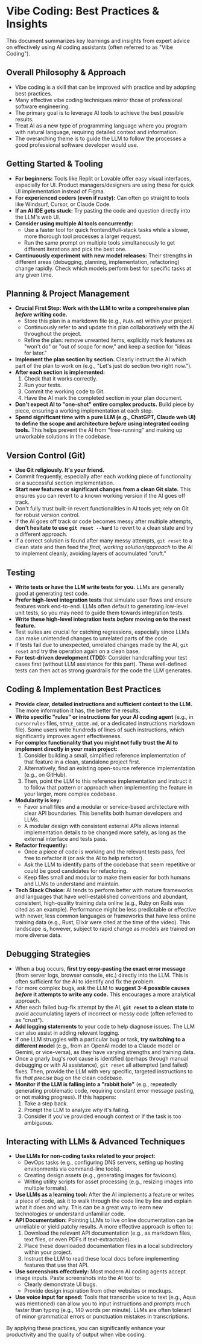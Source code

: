 # Vibe Coding: Best Practices & Insights

This document summarizes key learnings and insights from expert advice on effectively using AI coding assistants (often referred to as "Vibe Coding").

## Overall Philosophy & Approach

*   Vibe coding is a skill that can be improved with practice and by adopting best practices.
*   Many effective vibe coding techniques mirror those of professional software engineering.
*   The primary goal is to leverage AI tools to achieve the best possible results.
*   Treat AI as a new type of programming language where you program with natural language, requiring detailed context and information.
*   The overarching theme is to guide the LLM to follow the processes a good professional software developer would use.

## Getting Started & Tooling

*   **For beginners:** Tools like Replit or Lovable offer easy visual interfaces, especially for UI. Product managers/designers are using these for quick UI implementation instead of Figma.
*   **For experienced coders (even if rusty):** Can often go straight to tools like Windsurf, Cursor, or Claude Code.
*   **If an AI IDE gets stuck:** Try pasting the code and question directly into the LLM's web UI.
*   **Consider using multiple AI tools concurrently:** 
    *   Use a faster tool for quick frontend/full-stack tasks while a slower, more thorough tool processes a larger request.
    *   Run the same prompt on multiple tools simultaneously to get different iterations and pick the best one.
*   **Continuously experiment with new model releases:** Their strengths in different areas (debugging, planning, implementation, refactoring) change rapidly. Check which models perform best for specific tasks at any given time.

## Planning & Project Management

*   **Crucial First Step: Work with the LLM to write a comprehensive plan *before* writing code.**
    *   Store this plan in a markdown file (e.g., `PLAN.md`) within your project.
    *   Continuously refer to and update this plan collaboratively with the AI throughout the project.
    *   Refine the plan: remove unwanted items, explicitly mark features as "won't do" or "out of scope for now," and keep a section for "ideas for later."
*   **Implement the plan section by section.** Clearly instruct the AI which part of the plan to work on (e.g., "Let's just do section two right now.").
*   **After each section is implemented:**
    1.  Check that it works correctly.
    2.  Run your tests.
    3.  Commit the working code to Git.
    4.  Have the AI mark the completed section in your plan document.
*   **Don't expect AI to "one-shot" entire complex products.** Build piece by piece, ensuring a working implementation at each step.
*   **Spend significant time with a pure LLM (e.g., ChatGPT, Claude web UI) to define the scope and architecture *before* using integrated coding tools.** This helps prevent the AI from "free-running" and making up unworkable solutions in the codebase.

## Version Control (Git)

*   **Use Git religiously. It's your friend.**
*   Commit frequently, especially after each working piece of functionality or a successful section implementation.
*   **Start new features or significant changes from a clean Git slate.** This ensures you can revert to a known working version if the AI goes off track.
*   Don't fully trust built-in revert functionalities in AI tools yet; rely on Git for robust version control.
*   If the AI goes off track or code becomes messy after multiple attempts, **don't hesitate to use `git reset --hard`** to revert to a clean state and try a different approach.
*   If a correct solution is found after many messy attempts, `git reset` to a clean state and then feed the *final, working solution/approach* to the AI to implement cleanly, avoiding layers of accumulated "cruft."

## Testing

*   **Write tests or have the LLM write tests for you.** LLMs are generally good at generating test code.
*   **Prefer high-level integration tests** that simulate user flows and ensure features work end-to-end. LLMs often default to generating low-level unit tests, so you may need to guide them towards integration tests.
*   **Write these high-level integration tests *before* moving on to the next feature.**
*   Test suites are crucial for catching regressions, especially since LLMs can make unintended changes to unrelated parts of the code.
*   If tests fail due to unexpected, unrelated changes made by the AI, `git reset` and try the operation again on a clean base.
*   **For test-driven development (TDD):** Consider handcrafting your test cases first (without LLM assistance for this part). These well-defined tests can then act as strong guardrails for the code the LLM generates.

## Coding & Implementation Best Practices

*   **Provide clear, detailed instructions and sufficient context to the LLM.** The more information it has, the better the results.
*   **Write specific "rules" or instructions for your AI coding agent** (e.g., in `cursorrules` files, `STYLE_GUIDE.md`, or a dedicated instructions markdown file). Some users write hundreds of lines of such instructions, which significantly improves agent effectiveness.
*   **For complex functionality that you might not fully trust the AI to implement directly in your main project:**
    1.  Consider building a small, simplified reference implementation of that feature in a clean, standalone project first.
    2.  Alternatively, find an existing open-source reference implementation (e.g., on GitHub).
    3.  Then, point the LLM to this reference implementation and instruct it to follow that pattern or approach when implementing the feature in your larger, more complex codebase.
*   **Modularity is key:**
    *   Favor small files and a modular or service-based architecture with clear API boundaries. This benefits both human developers and LLMs.
    *   A modular design with consistent external APIs allows internal implementation details to be changed more safely, as long as the external interface and tests pass.
*   **Refactor frequently:**
    *   Once a piece of code is working and the relevant tests pass, feel free to refactor it (or ask the AI to help refactor).
    *   Ask the LLM to identify parts of the codebase that seem repetitive or could be good candidates for refactoring.
    *   Keep files small and modular to make them easier for both humans and LLMs to understand and maintain.
*   **Tech Stack Choice:** AI tends to perform better with mature frameworks and languages that have well-established conventions and abundant, consistent, high-quality training data online (e.g., Ruby on Rails was cited as an example). Performance might be less predictable or effective with newer, less common languages or frameworks that have less online training data (e.g., Rust, Elixir were cited at the time of the video). This landscape is, however, subject to rapid change as models are trained on more diverse data.

## Debugging Strategies

*   When a bug occurs, **first try copy-pasting the exact error message** (from server logs, browser console, etc.) directly into the LLM. This is often sufficient for the AI to identify and fix the problem.
*   For more complex bugs, ask the LLM to **suggest 3-4 possible causes *before* it attempts to write any code.** This encourages a more analytical approach.
*   After each failed bug-fix attempt by the AI, **`git reset` to a clean state** to avoid accumulating layers of incorrect or messy code (often referred to as "crust").
*   **Add logging statements** to your code to help diagnose issues. The LLM can also assist in adding relevant logging.
*   If one LLM struggles with a particular bug or task, **try switching to a different model** (e.g., from an OpenAI model to a Claude model or Gemini, or vice-versa), as they have varying strengths and training data.
*   Once a gnarly bug's root cause is identified (perhaps through manual debugging or with AI assistance), `git reset` all attempted (and failed) fixes. Then, provide the LLM with very specific, targeted instructions to fix *that precise bug* on the clean codebase.
*   **Monitor if the LLM is falling into a "rabbit hole"** (e.g., repeatedly generating problematic code, requiring constant error message pasting, or not making progress). If this happens:
    1.  Take a step back.
    2.  Prompt the LLM to analyze *why* it's failing.
    3.  Consider if you've provided enough context or if the task is too ambiguous.

## Interacting with LLMs & Advanced Techniques

*   **Use LLMs for non-coding tasks related to your project:**
    *   DevOps tasks (e.g., configuring DNS servers, setting up hosting environments via command-line tools).
    *   Creating design assets (e.g., generating images for favicons).
    *   Writing utility scripts for asset processing (e.g., resizing images into multiple formats).
*   **Use LLMs as a learning tool:** After the AI implements a feature or writes a piece of code, ask it to walk through the code line by line and explain what it does and why. This can be a great way to learn new technologies or understand unfamiliar code.
*   **API Documentation:** Pointing LLMs to live online documentation can be unreliable or yield patchy results. A more effective approach is often to:
    1.  Download the relevant API documentation (e.g., as markdown files, text files, or even PDFs if text-extractable).
    2.  Place these downloaded documentation files in a local subdirectory within your project.
    3.  Instruct the LLM to read these local docs before implementing features that use that API.
*   **Use screenshots effectively:** Most modern AI coding agents accept image inputs. Paste screenshots into the AI tool to:
    *   Clearly demonstrate UI bugs.
    *   Provide design inspiration from other websites or mockups.
*   **Use voice input for speed:** Tools that transcribe voice to text (e.g., Aqua was mentioned) can allow you to input instructions and prompts much faster than typing (e.g., 140 words per minute). LLMs are often tolerant of minor grammatical errors or punctuation mistakes in transcriptions.

By applying these practices, you can significantly enhance your productivity and the quality of output when vibe coding.
